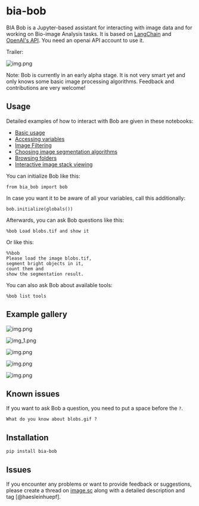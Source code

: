 # bia-bob

BIA Bob is a Jupyter-based assistant for interacting with image data and for working on Bio-image Analysis tasks.
It is based on [LangChain](https://python.langchain.com/docs/get_started/introduction.html) and [OpenAI's API](https://openai.com/blog/openai-api). You need an openai API account to use it.

Trailer:

![img.png](https://github.com/haesleinhuepf/bia-bob/raw/main/docs/images/bia_bob_trailer.gif)

Note: Bob is currently in an early alpha stage. It is not very smart yet and only knows some basic image processing algorithms. 
Feedback and contributions are very welcome!

## Usage

Detailed examples of how to interact with Bob are given in these notebooks:
* [Basic usage](https://github.com/haesleinhuepf/bia-bob/blob/main/demo/basic_demo.ipynb)
* [Accessing variables](https://github.com/haesleinhuepf/bia-bob/blob/main/demo/globals.ipynb)
* [Image Filtering](https://github.com/haesleinhuepf/bia-bob/blob/main/demo/image_filtering.ipynb)
* [Choosing image segmentation algorithms](https://github.com/haesleinhuepf/bia-bob/blob/main/demo/segmentation_algorithms.ipynb)
* [Browsing folders](https://github.com/haesleinhuepf/bia-bob/blob/main/demo/browsing_folders.ipynb)
* [Interactive image stack viewing](https://github.com/haesleinhuepf/bia-bob/blob/main/demo/interactive_stackview.ipynb)

You can initialize Bob like this:
```
from bia_bob import bob
```

In case you want it to be aware of all your variables, call this additionally:
```
bob.initialize(globals())
```

Afterwards, you can ask Bob questions like this:
```
%bob Load blobs.tif and show it
```

Or like this:
```
%%bob
Please load the image blobs.tif,
segment bright objects in it, 
count them and 
show the segmentation result.
```


You can also ask Bob about available tools:
```
%bob list tools
```

## Example gallery

![img.png](https://github.com/haesleinhuepf/bia-bob/raw/main/docs/images/load_and_show.png)

![img_1.png](https://github.com/haesleinhuepf/bia-bob/raw/main/docs/images/slice.png)

![img.png](https://github.com/haesleinhuepf/bia-bob/raw/main/docs/images/chain_workflows.png)

![img.png](https://github.com/haesleinhuepf/bia-bob/raw/main/docs/images/count_blobs.png)

![img.png](https://github.com/haesleinhuepf/bia-bob/raw/main/docs/images/edge_detection.png)

## Known issues

If you want to ask Bob a question, you need to put a space before the `?`.

```
What do you know about blobs.gif ?
```

## Installation

```
pip install bia-bob
```


## Issues

If you encounter any problems or want to provide feedback or suggestions, please create a thread on [image.sc](https://image.sc) along with a detailed description and tag [@haesleinhuepf].





